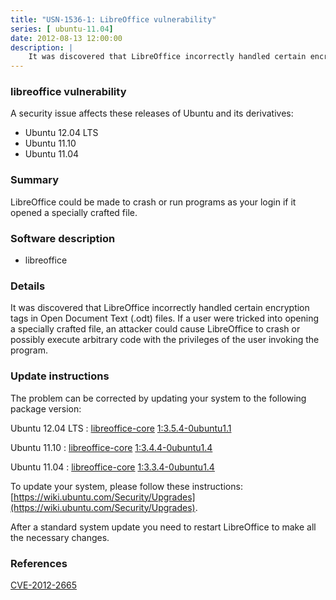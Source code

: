 ```yaml
---
title: "USN-1536-1: LibreOffice vulnerability"
series: [ ubuntu-11.04]
date: 2012-08-13 12:00:00
description: |
    It was discovered that LibreOffice incorrectly handled certain encryption tags in Open Document Text (.odt) files. If a user were tricked into opening a specially crafted file, an attacker could cause LibreOffice to crash or possibly execute arbitrary code with the privileges of the user invoking the program. 
--- 
```

 
 


### libreoffice vulnerability

A security issue affects these releases of Ubuntu and its derivatives:

* Ubuntu 12.04 LTS
* Ubuntu 11.10
* Ubuntu 11.04

### Summary

LibreOffice could be made to crash or run programs as your login if it opened a specially crafted file.

### Software description

* libreoffice 

### Details

It was discovered that LibreOffice incorrectly handled certain encryption tags in Open Document Text (.odt) files. If a user were tricked into opening a specially crafted file, an attacker could cause LibreOffice to crash or possibly execute arbitrary code with the privileges of the user invoking the program. 

### Update instructions

The problem can be corrected by updating your system to the following package version:

Ubuntu 12.04 LTS
 : [libreoffice-core](https://launchpad.net/ubuntu/+source/libreoffice) <span> [1:3.5.4-0ubuntu1.1](https://launchpad.net/ubuntu/+source/libreoffice/1:3.5.4-0ubuntu1.1) </span> 

Ubuntu 11.10
 : [libreoffice-core](https://launchpad.net/ubuntu/+source/libreoffice) <span> [1:3.4.4-0ubuntu1.4](https://launchpad.net/ubuntu/+source/libreoffice/1:3.4.4-0ubuntu1.4) </span> 

Ubuntu 11.04
 : [libreoffice-core](https://launchpad.net/ubuntu/+source/libreoffice) <span> [1:3.3.4-0ubuntu1.4](https://launchpad.net/ubuntu/+source/libreoffice/1:3.3.4-0ubuntu1.4) </span> 

To update your system, please follow these instructions: [https://wiki.ubuntu.com/Security/Upgrades](https://wiki.ubuntu.com/Security/Upgrades).

After a standard system update you need to restart LibreOffice to make all the necessary changes. 

### References

 
 [CVE-2012-2665](http://people.ubuntu.com/~ubuntu-security/cve/CVE-2012-2665)
 


